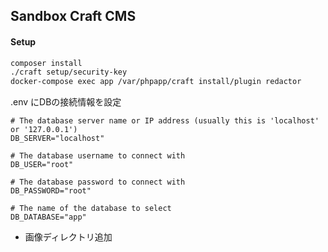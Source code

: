 ## Sandbox Craft CMS

#### Setup

```sh
composer install
./craft setup/security-key
docker-compose exec app /var/phpapp/craft install/plugin redactor

```

.env にDBの接続情報を設定

```
# The database server name or IP address (usually this is 'localhost' or '127.0.0.1')
DB_SERVER="localhost"

# The database username to connect with
DB_USER="root"

# The database password to connect with
DB_PASSWORD="root"

# The name of the database to select
DB_DATABASE="app"

```

* 画像ディレクトリ追加
